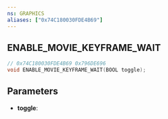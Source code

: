 ```yaml
---
ns: GRAPHICS
aliases: ["0x74C180030FDE4B69"]
---
```

## ENABLE_MOVIE_KEYFRAME_WAIT

```c
// 0x74C180030FDE4B69 0x796DE696
void ENABLE_MOVIE_KEYFRAME_WAIT(BOOL toggle);
```


## Parameters
* **toggle**: 

